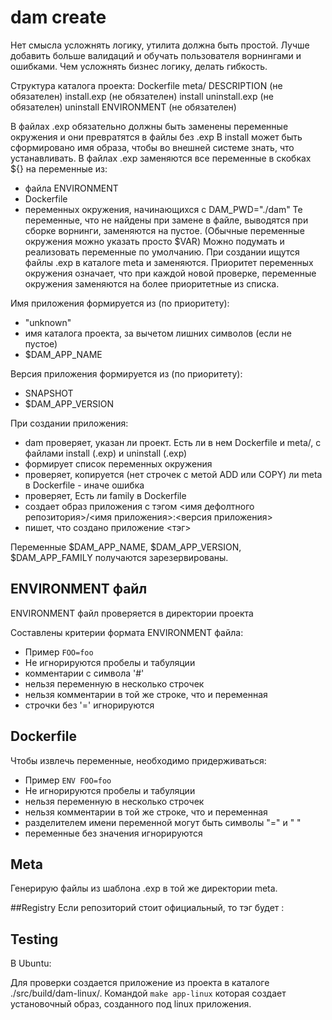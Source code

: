 # dam create
Нет смысла усложнять логику, утилита должна быть простой.
Лучше добавить больше валидаций и обучать пользователя ворнингами и ошибками.
Чем усложнять бизнес логику, делать гибкость.

Структура каталога проекта:
Dockerfile
meta/
    DESCRIPTION (не обязателен)
    install.exp (не обязателен)
    install
    uninstall.exp (не обязателен)
    uninstall
    ENVIRONMENT (не обязателен)

В файлах .exp обязательно должны быть заменены переменные окружения и они превратятся в файлы без .exp
В install может быть сформировано имя образа, чтобы во внешней системе знать, что устанавливать.
В файлах .exp заменяются все переменные в скобках ${} на переменные из:
- файла ENVIRONMENT
- Dockerfile
- переменных окружения, начинающихся с DAM_PWD="./dam"
Те переменные, что не найдены при замене в файле, выводятся при сборке ворнинги, заменяются на пустое.
(Обычные переменные окружения можно указать просто $VAR)
Можно подумать и реализовать переменные по умолчанию.
При создании ищутся файлы .exp в каталоге meta и заменяются.
Приоритет переменных окружения означает, что при каждой новой проверке, переменные окружения заменяются на более приоритетные из списка.

Имя приложения формируется из (по приоритету):
- "unknown"
- имя каталога проекта, за вычетом лишних символов (если не пустое)
- $DAM_APP_NAME

Версия приложения формируется из (по приоритету):
- SNAPSHOT
- $DAM_APP_VERSION

При создании приложения:
- dam проверяет, указан ли проект. Есть ли в нем Dockerfile и meta/, с файлами install (.exp) и uninstall (.exp)
- формирует список переменных окружения
- проверяет, копируется (нет строчек с метой ADD или COPY) ли meta в Dockerfile - иначе ошибка
- проверяет, Есть ли family в Dockerfile
- создает образ приложения с тэгом <имя дефолтного репозитория>/<имя приложения>:<версия приложения>
- пишет, что создано приложение <тэг>

Переменные $DAM_APP_NAME, $DAM_APP_VERSION, $DAM_APP_FAMILY получаются зарезервированы.

## ENVIRONMENT файл
ENVIRONMENT файл проверяется в директории проекта

Составлены критерии формата ENVIRONMENT файла:
- Пример `FOO=foo`
- Не игнорируются пробелы и табуляции
- комментарии с символа '#'
- нельзя переменную в несколько строчек
- нельзя комментарии в той же строке, что и переменная
- строчки без '=' игнорируются

## Dockerfile 
Чтобы извлечь переменные, необходимо придерживаться:
- Пример `ENV FOO=foo`
- Не игнорируются пробелы и табуляции
- нельзя переменную в несколько строчек
- нельзя комментарии в той же строке, что и переменная
- разделителем имени переменной могут быть символы "=" и " "
- переменные без значения игнорируются

## Meta
Генерирую файлы из шаблона .exp в той же директории meta.

##Registry
Если репозиторий стоит официальный, то тэг будет <name>:<version>

## Testing
В Ubuntu:

Для проверки создается приложение из проекта в каталоге ./src/build/dam-linux/. 
Командой `make app-linux` которая создает установочный образ, созданного под linux приложения.